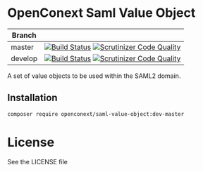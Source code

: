 # OpenConext Saml Value Object

| Branch  |     |
| ------- | --- |
| master  | [![Build Status](https://travis-ci.org/OpenConext/SamlValueObject.svg?branch=master)](https://travis-ci.org/OpenConext/SamlValueObject) [![Scrutinizer Code Quality](https://scrutinizer-ci.com/g/OpenConext/SamlValueObject/badges/quality-score.png?b=master)](https://scrutinizer-ci.com/g/OpenConext/SamlValueObject/?branch=master) |
| develop | [![Build Status](https://travis-ci.org/OpenConext/SamlValueObject.svg?branch=develop)](https://travis-ci.org/OpenConext/SamlValueObject) [![Scrutinizer Code Quality](https://scrutinizer-ci.com/g/OpenConext/SamlValueObject/badges/quality-score.png?b=master)](https://scrutinizer-ci.com/g/OpenConext/SamlValueObject/?branch=develop) |

A set of value objects to be used within the SAML2 domain.

## Installation

```sh
composer require openconext/saml-value-object:dev-master
```

# License

See the LICENSE file
